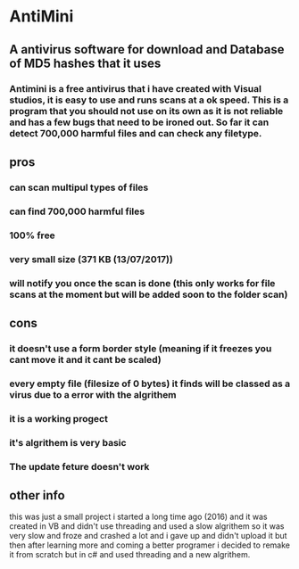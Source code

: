 # AntiMini
## A antivirus software for download and Database of MD5 hashes that it uses
### Antimini is a free antivirus that i have created with Visual studios, it is easy to use and runs scans at a ok speed. This is a program that you should not use on its own as it is not reliable and has a few bugs that need to be ironed out. So far it can detect 700,000 harmful files and can check any filetype.
## pros
### can scan multipul types of files
### can find 700,000 harmful files
### 100% free
### very small size (371 KB (13/07/2017))
### will notify you once the scan is done (this only works for file scans at the moment but will be added soon to the folder scan)
## cons
### it doesn't use a form border style (meaning if it freezes you cant move it and it cant be scaled)
### every empty file (filesize of 0 bytes) it finds will be classed as a virus due to a error with the algrithem
### it is a working progect
### it's algrithem is very basic
### The update feture doesn't work

## other info
this was just a small project i started a long time ago (2016) and it was created in VB and didn't use threading and used a slow algrithem so it was very slow and froze and crashed a lot and i gave up and didn't upload it but then after learning more and coming a better programer i decided to remake it from scratch but in c# and used threading and a new algrithem.


